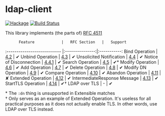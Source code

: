 ldap-client
===========
[![Hackage](https://budueba.com/hackage/ldap-client)](https://hackage.haskell.org/package/ldap-client)
[![Build Status](https://travis-ci.org/supki/ldap-client.svg?branch=master)](https://travis-ci.org/supki/ldap-client)

This library implements (the parts of) [RFC 4511][rfc4511]

          Feature            |   RFC Section   |   Support
:--------------------------- |:---------------:|:-----------:
Bind Operation               | [4.2][4.2]      | ✔
Unbind Operation             | [4.3][4.3]      | ✔
Unsolicited Notification     | [4.4][4.4]      | ✔
Notice of Disconnection      | [4.4.1][4.4.1]  | ✔
Search Operation             | [4.5][4.5]      | ✔\*
Modify Operation             | [4.6][4.6]      | ✔
Add Operation                | [4.7][4.7]      | ✔
Delete Operation             | [4.8][4.8]      | ✔
Modify DN Operation          | [4.9][4.9]      | ✔
Compare Operation            | [4.10][4.10]    | ✔
Abandon Operation            | [4.11][4.11]    | ✘
Extended Operation           | [4.12][4.12]    | ✔
IntermediateResponse Message | [4.13][4.13]    | ✔
StartTLS Operation           | [4.14][4.14]    | ✔†
LDAP over TLS                | -               | ✔

\* The `:dn` thing is unsupported in Extensible matches  
† Only serves as an example of Extended Operation.  It's useless for all practical purposes as it does not actually enable TLS.  In other words, use LDAP over TLS instead.

  [rfc4511]: https://tools.ietf.org/html/rfc4511
  [LDAP]: https://hackage.haskell.org/package/LDAP
  [4.2]: https://tools.ietf.org/html/rfc4511#section-4.2
  [4.3]: https://tools.ietf.org/html/rfc4511#section-4.3
  [4.4]: https://tools.ietf.org/html/rfc4511#section-4.4
  [4.4.1]: https://tools.ietf.org/html/rfc4511#section-4.4.1
  [4.5]: https://tools.ietf.org/html/rfc4511#section-4.5
  [4.6]: https://tools.ietf.org/html/rfc4511#section-4.6
  [4.7]: https://tools.ietf.org/html/rfc4511#section-4.7
  [4.8]: https://tools.ietf.org/html/rfc4511#section-4.8
  [4.9]: https://tools.ietf.org/html/rfc4511#section-4.9
  [4.10]: https://tools.ietf.org/html/rfc4511#section-4.10
  [4.11]: https://tools.ietf.org/html/rfc4511#section-4.11
  [4.12]: https://tools.ietf.org/html/rfc4511#section-4.12
  [4.13]: https://tools.ietf.org/html/rfc4511#section-4.13
  [4.14]: https://tools.ietf.org/html/rfc4511#section-4.14
